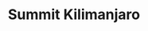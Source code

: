 ---
external_url: http://summitgoals.com/ascents/2017/01/12/kilimanjaro.html
title: Summit Kilimanjaro
image: /media/img/posts/goals/2017-01-12-kilimanjaro/R0010545.jpg
description: This is a case study of my successful Kilimanjaro summit ascent via the Machame route in January 2017. When I landed at Kilimanjaro airport in Tanzania, I had neither booked the climb nor a room for my first night. This was what I wanted – an unstructured, off-the-grid experience that would sharpen my ability to improvise and allow me to more meaningfully engage with the people I encountered.
category: goal
tags: 
- activity
---